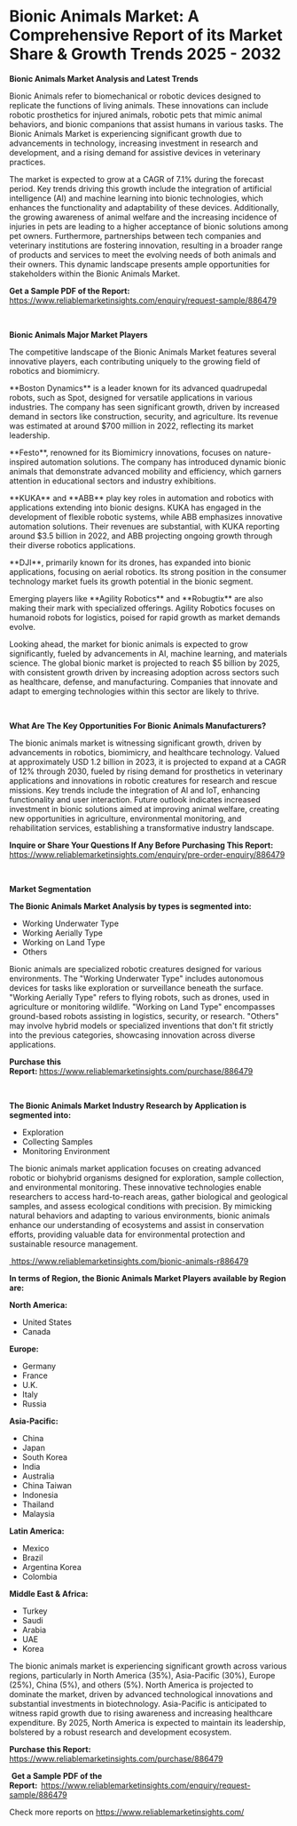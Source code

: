 <p><h1>Bionic Animals Market: A Comprehensive Report of its Market Share & Growth Trends 2025 - 2032</h1></p><p><strong>Bionic Animals Market Analysis and Latest Trends</strong></p>
<p><p>Bionic Animals refer to biomechanical or robotic devices designed to replicate the functions of living animals. These innovations can include robotic prosthetics for injured animals, robotic pets that mimic animal behaviors, and bionic companions that assist humans in various tasks. The Bionic Animals Market is experiencing significant growth due to advancements in technology, increasing investment in research and development, and a rising demand for assistive devices in veterinary practices. </p><p>The market is expected to grow at a CAGR of 7.1% during the forecast period. Key trends driving this growth include the integration of artificial intelligence (AI) and machine learning into bionic technologies, which enhances the functionality and adaptability of these devices. Additionally, the growing awareness of animal welfare and the increasing incidence of injuries in pets are leading to a higher acceptance of bionic solutions among pet owners. Furthermore, partnerships between tech companies and veterinary institutions are fostering innovation, resulting in a broader range of products and services to meet the evolving needs of both animals and their owners. This dynamic landscape presents ample opportunities for stakeholders within the Bionic Animals Market.</p></p>
<p><strong>Get a Sample PDF of the Report:&nbsp;</strong> <a href="https://www.reliablemarketinsights.com/enquiry/request-sample/886479?utm_campaign=2389&utm_medium=2&utm_source=Github&utm_content=ia&utm_term=17022025&utm_id=bionic-animals">https://www.reliablemarketinsights.com/enquiry/request-sample/886479</a></p>
<p>&nbsp;</p>
<p><strong>Bionic Animals Major Market Players</strong></p>
<p><p>The competitive landscape of the Bionic Animals Market features several innovative players, each contributing uniquely to the growing field of robotics and biomimicry. </p><p>**Boston Dynamics** is a leader known for its advanced quadrupedal robots, such as Spot, designed for versatile applications in various industries. The company has seen significant growth, driven by increased demand in sectors like construction, security, and agriculture. Its revenue was estimated at around $700 million in 2022, reflecting its market leadership.</p><p>**Festo**, renowned for its Biomimicry innovations, focuses on nature-inspired automation solutions. The company has introduced dynamic bionic animals that demonstrate advanced mobility and efficiency, which garners attention in educational sectors and industry exhibitions.</p><p>**KUKA** and **ABB** play key roles in automation and robotics with applications extending into bionic designs. KUKA has engaged in the development of flexible robotic systems, while ABB emphasizes innovative automation solutions. Their revenues are substantial, with KUKA reporting around $3.5 billion in 2022, and ABB projecting ongoing growth through their diverse robotics applications.</p><p>**DJI**, primarily known for its drones, has expanded into bionic applications, focusing on aerial robotics. Its strong position in the consumer technology market fuels its growth potential in the bionic segment.</p><p>Emerging players like **Agility Robotics** and **Robugtix** are also making their mark with specialized offerings. Agility Robotics focuses on humanoid robots for logistics, poised for rapid growth as market demands evolve.</p><p>Looking ahead, the market for bionic animals is expected to grow significantly, fueled by advancements in AI, machine learning, and materials science. The global bionic market is projected to reach $5 billion by 2025, with consistent growth driven by increasing adoption across sectors such as healthcare, defense, and manufacturing. Companies that innovate and adapt to emerging technologies within this sector are likely to thrive.</p></p>
<p>&nbsp;</p>
<p><strong>What Are The Key Opportunities For Bionic Animals Manufacturers?</strong></p>
<p><p>The bionic animals market is witnessing significant growth, driven by advancements in robotics, biomimicry, and healthcare technology. Valued at approximately USD 1.2 billion in 2023, it is projected to expand at a CAGR of 12% through 2030, fueled by rising demand for prosthetics in veterinary applications and innovations in robotic creatures for research and rescue missions. Key trends include the integration of AI and IoT, enhancing functionality and user interaction. Future outlook indicates increased investment in bionic solutions aimed at improving animal welfare, creating new opportunities in agriculture, environmental monitoring, and rehabilitation services, establishing a transformative industry landscape.</p></p>
<p><strong>Inquire or Share Your Questions If Any Before Purchasing This Report:</strong> <a href="https://www.reliablemarketinsights.com/enquiry/pre-order-enquiry/886479?utm_campaign=2389&utm_medium=2&utm_source=Github&utm_content=ia&utm_term=17022025&utm_id=bionic-animals">https://www.reliablemarketinsights.com/enquiry/pre-order-enquiry/886479</a></p>
<p>&nbsp;</p>
<p><strong>Market Segmentation</strong></p>
<p><strong>The Bionic Animals Market Analysis by types is segmented into:</strong></p>
<p><ul><li>Working Underwater Type</li><li>Working Aerially Type</li><li>Working on Land Type</li><li>Others</li></ul></p>
<p><p>Bionic animals are specialized robotic creatures designed for various environments. The "Working Underwater Type" includes autonomous devices for tasks like exploration or surveillance beneath the surface. "Working Aerially Type" refers to flying robots, such as drones, used in agriculture or monitoring wildlife. "Working on Land Type" encompasses ground-based robots assisting in logistics, security, or research. "Others" may involve hybrid models or specialized inventions that don't fit strictly into the previous categories, showcasing innovation across diverse applications.</p></p>
<p><strong>Purchase this Report:&nbsp;</strong><a href="https://www.reliablemarketinsights.com/purchase/886479?utm_campaign=2389&utm_medium=2&utm_source=Github&utm_content=ia&utm_term=17022025&utm_id=bionic-animals">https://www.reliablemarketinsights.com/purchase/886479</a></p>
<p>&nbsp;</p>
<p><strong>The Bionic Animals Market Industry Research by Application is segmented into:</strong></p>
<p><ul><li>Exploration</li><li>Collecting Samples</li><li>Monitoring Environment</li></ul></p>
<p><p>The bionic animals market application focuses on creating advanced robotic or biohybrid organisms designed for exploration, sample collection, and environmental monitoring. These innovative technologies enable researchers to access hard-to-reach areas, gather biological and geological samples, and assess ecological conditions with precision. By mimicking natural behaviors and adapting to various environments, bionic animals enhance our understanding of ecosystems and assist in conservation efforts, providing valuable data for environmental protection and sustainable resource management.</p></p>
<p><a href="https://www.reliablemarketinsights.com/bionic-animals-r886479?utm_campaign=2389&utm_medium=2&utm_source=Github&utm_content=ia&utm_term=17022025&utm_id=bionic-animals">&nbsp;https://www.reliablemarketinsights.com/bionic-animals-r886479</a></p>
<p><strong>In terms of Region, the Bionic Animals Market Players available by Region are:</strong></p>
<p>
    <p> <strong> North America: </strong>
        <ul>
            <li>United States</li>
            <li>Canada</li>
        </ul>
        </p> 
    <p> <strong> Europe: </strong>
        <ul>
            <li>Germany</li>
            <li>France</li>
            <li>U.K.</li>
            <li>Italy</li>
            <li>Russia</li>
        </ul>
        </p> 
    <p> <strong> Asia-Pacific: </strong>
        <ul>
            <li>China</li>
            <li>Japan</li>
            <li>South Korea</li>
            <li>India</li>
            <li>Australia</li>
            <li>China Taiwan</li>
            <li>Indonesia</li>
            <li>Thailand</li>
            <li>Malaysia</li>
        </ul>
        </p> 
    <p> <strong> Latin America: </strong>
        <ul>
            <li>Mexico</li>
            <li>Brazil</li>
            <li>Argentina Korea</li>
            <li>Colombia</li>
        </ul>
        </p> 
    <p> <strong> Middle East & Africa: </strong>
        <ul>
            <li>Turkey</li>
            <li>Saudi</li>
            <li>Arabia</li>
            <li>UAE</li>
            <li>Korea</li>
        </ul>
    </p>
    </p>
<p><p>The bionic animals market is experiencing significant growth across various regions, particularly in North America (35%), Asia-Pacific (30%), Europe (25%), China (5%), and others (5%). North America is projected to dominate the market, driven by advanced technological innovations and substantial investments in biotechnology. Asia-Pacific is anticipated to witness rapid growth due to rising awareness and increasing healthcare expenditure. By 2025, North America is expected to maintain its leadership, bolstered by a robust research and development ecosystem.</p></p>
<p><strong>Purchase this Report: </strong><a href="https://www.reliablemarketinsights.com/purchase/886479?utm_campaign=2389&utm_medium=2&utm_source=Github&utm_content=ia&utm_term=17022025&utm_id=bionic-animals">https://www.reliablemarketinsights.com/purchase/886479</a></p>
<p>&nbsp;<strong>Get a Sample PDF of the Report:&nbsp;&nbsp;</strong><a href="https://www.reliablemarketinsights.com/enquiry/request-sample/886479?utm_campaign=2389&utm_medium=2&utm_source=Github&utm_content=ia&utm_term=17022025&utm_id=bionic-animals">https://www.reliablemarketinsights.com/enquiry/request-sample/886479</a></p>
<p><strong></strong></p>
<p>Check more reports on <a href="https://www.reliablemarketinsights.com/?utm_campaign=2389&utm_medium=2&utm_source=Github&utm_content=ia&utm_term=17022025&utm_id=bionic-animals">https://www.reliablemarketinsights.com/</a></p>